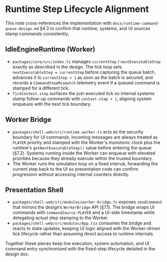 # Runtime Step Lifecycle Alignment

This note cross-references the implementation with
`docs/runtime-command-queue-design.md` §4.3 to confirm that runtime, systems,
and UI sources stamp commands consistently.

## IdleEngineRuntime (Worker)

- `packages/core/src/index.ts` manages `currentStep` / `nextExecutableStep`
  exactly as described in the design. The tick loop sets
  `nextExecutableStep = currentStep` before capturing the queue batch, advances
  it to `currentStep + 1` as soon as the batch is secured, and records a
  `CommandStepMismatch` telemetry event if a queued command is stamped for a
  different tick.
- `TickContext.step` surfaces the just-executed tick so internal systems stamp
  follow-up commands with `context.step + 1`, aligning system enqueues with the
  next tick boundary.

## Worker Bridge

- `packages/shell-web/src/runtime.worker.ts` acts as the security boundary for UI
  commands. Incoming messages are always treated as `PLAYER` priority and
  stamped with the Worker's monotonic clock plus the runtime's
  `getNextExecutableStep()` value before entering the queue (§7.2). Systems
  running inside the Worker can enqueue with elevated priorities because they
  already execute within the trusted boundary.
- The Worker runs the simulation loop on a fixed interval, forwarding the
  current step back to the UI so presentation code can confirm progression
  without accessing internal counters directly.

## Presentation Shell

- `packages/shell-web/src/modules/worker-bridge.ts` exposes `sendCommand` that
  mirrors the design’s `WorkerBridge` API (§7.1). The bridge wraps UI commands
  with `CommandSource.PLAYER` and a UI-side timestamp while delegating actual
  step stamping to the Worker.
- `packages/shell-web/src/modules/App.tsx` consumes the bridge and reacts to
  state updates, keeping UI logic aligned with the Worker-driven tick lifecycle
  rather than assuming direct access to runtime internals.

Together these pieces keep live execution, system automation, and UI command
entry synchronized with the fixed-step lifecycle detailed in the design doc.
